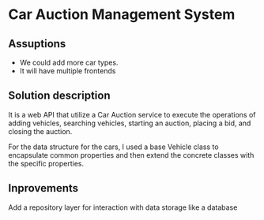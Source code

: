# Car Auction Management System

## Assuptions
- We could add more car types.
- It will have multiple frontends

## Solution description

It is a web API that utilize a Car Auction service to execute the operations of adding vehicles, searching vehicles, starting an auction, placing a bid, and closing the auction.

For the data structure for the cars, I used a base Vehicle class to encapsulate common properties and then extend the concrete classes with the specific properties.

## Inprovements

Add a repository layer for interaction with data storage like a database
